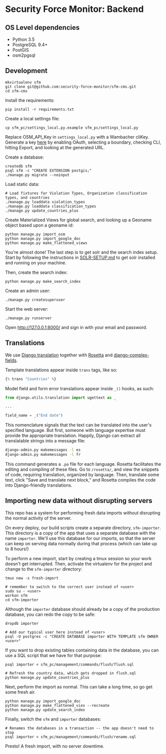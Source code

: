 # Security Force Monitor: Backend

## OS Level dependencies

* Python 3.5
* PostgreSQL 9.4+
* PostGIS
* osm2pgsql

## Development

    mkvirtualenv sfm
    git clone git@github.com:security-force-monitor/sfm-cms.git
    cd sfm-cms

Install the requirements:

    pip install -r requirements.txt

Create a local settings file:

    cp sfm_pc/settings_local.py.example sfm_pc/settings_local.py

Replace OSM_API_Key in `settings_local.py` with a Wambacher cliKey. Generate a key [here](https://wambachers-osm.website/boundaries/) by enabling OAuth, selecting a boundary, checking CLI, hitting Export, and looking at the generated URL.  

Create a database:

    createdb sfm
    psql sfm -c "CREATE EXTENSION postgis;"
    ./manage.py migrate --noinput

Load static data:

```
# Load fixtures for Violation Types, Organization classification types, and countries
./manage.py loaddata violation_types
./manage.py loaddata classification_types
./manage.py update_countries_plus
```

Create Materialized Views for global search, and looking up a Geoname object based upon a geoname id:

    python manage.py import_osm
    python manage.py import_google_doc
    python manage.py make_flattened_views

You're almost done! The last step is to get solr and the search index setup. Start by following the instructions in [SOLR-SETUP.md](https://github.com/security-force-monitor/sfm-cms/blob/master/SOLR-SETUP.md) to get solr installed and running on your machine.

Then, create the search index:

    python manage.py make_search_index

Create an admin user:

    ./manage.py createsuperuser

Start the web server:

    ./manage.py runserver

Open http://127.0.0.1:8000/ and sign in with your email and password.

## Translations

We use [Django translation](https://docs.djangoproject.com/en/1.11/topics/i18n/translation/) together with [Rosetta](https://github.com/mbi/django-rosetta) and [django-complex-fields](https://github.com/security-force-monitor/complex_fields).

Template translations appear inside `trans` tags, like so:

```python
{% trans "Countries" %}
```

Model field and form error translations appear inside `_()` hooks, as such:

```python
from django.utils.translation import ugettext as _

...

field_name = _("End date")
```

This nomenclature signals that the text can be translated into the user's specified language. But first, someone with language expertise must provide the appropriate translation. Happily, Django can extract all translatable strings into a message file:

```bash
django-admin.py makemessages -l es
django-admin.py makemessages -l fr
```

This command generates a `.po` file for each language. Rosetta facilitates the editing and compiling of these files. Go to `/rosetta/`, and view the snippets of code, requiring translation, organized by language. Then, translate some text, click "Save and translate next block," and Rosetta compiles the code into Django-friendly translations.

## Importing new data without disrupting servers

This repo has a system for performing fresh data imports without disrupting
the normal activity of the server.

On every deploy, our build scripts create a separate directory, `sfm-importer`. This
directory is a copy of the app that uses a separate database with the name `importer`.
We'll use this database for our imports, so that the server can keep on serving
data normally during that process (which can take up to 8 hours!)

To perform a new import, start by creating a tmux session so your work doesn't
get interrupted. Then, activate the virtualenv for the project and change to the
`sfm-importer` directory:

```
tmux new -s fresh-import

# remember to switch to the correct user instead of <user>
sudo su - <user>
workon sfm
cd sfm-importer
```

Although the `importer` database should already be a copy of the production
database, you can redo the copy to be safe:

```
dropdb importer

# Add our typical user here instead of <user>
psql -U postgres -c "CREATE DATABASE importer WITH TEMPLATE sfm OWNER <user>"
```

If you want to drop existing tables containing data in the database, you can
use a SQL script that we have for that purpose:

```
psql importer < sfm_pc/management/commands/flush/flush.sql

# Refresh the country data, which gets dropped in flush.sql
python manage.py update_countries_plus
```

Next, perform the import as normal. This can take a long time, so go get some
fresh air.

```
python manage.py import_google_doc
python manage.py make_flattened_vies --recreate
python manage.py update_search_index
```

Finally, switch the `sfm` and `importer` databases:

```
# Renames the databases in a transaction -- the app doesn't need to stop
psql importer < sfm_pc/management/commands/flush/rename.sql
```

Presto! A fresh import, with no server downtime.
